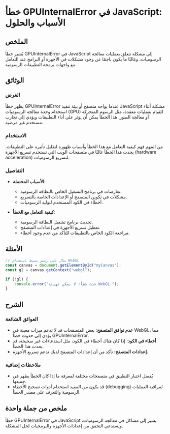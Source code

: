 <!--
Meta Description: # خطأ GPUInternalError في JavaScript: الأسباب والحلول ## الملخص يُشير خطأ GPUInternalError في JavaScript إلى مشكلة تتعلق بعمليات معالجة الرسوميات، وغا...
Meta Keywords: الخطأ, خطأ, gpuinternalerror, javascript, الرسوميات
-->

# خطأ GPUInternalError في JavaScript: الأسباب والحلول

## الملخص
يُشير خطأ GPUInternalError في JavaScript إلى مشكلة تتعلق بعمليات معالجة الرسوميات، وغالبًا ما يكون ناجمًا عن وجود مشكلات في الأجهزة أو البرامج عند التعامل مع واجهات برمجة التطبيقات الرسومية.

## الوثائق
### الغرض
يظهر خطأ GPUInternalError عندما يواجه متصفح أو بيئة تنفيذ JavaScript مشكلة أثناء استخدام وحدة معالجة الرسوميات (GPU) للقيام بعمليات معقدة، مثل الرسوم المتحركة أو معالجة الصور. هذا الخطأ يمكن أن يؤثر على أداء التطبيقات ويؤدي إلى تجارب مستخدم غير مرضية.

### الاستخدام
من المهم فهم كيفية التعامل مع هذا الخطأ وأسباب ظهوره لتقليل تأثيره على التطبيقات. يحدث هذا الخطأ غالبًا في متصفحات الويب التي تستخدم تسريع الأجهزة (hardware acceleration) لتسريع الرسوميات.

### التفاصيل
- **الأسباب المحتملة**:
  - تعارضات في برنامج التشغيل الخاص بالبطاقة الرسومية.
  - مشكلات في تكوين المتصفح أو الإعدادات الخاصة بالتسريع.
  - أخطاء في الكود المستخدم لتوليد الرسوميات.

- **كيفية التعامل مع الخطأ**:
  - تحديث برنامج تشغيل البطاقة الرسومية.
  - تعطيل تسريع الأجهزة في إعدادات المتصفح.
  - مراجعة الكود الخاص بالتطبيقات للتأكد من عدم وجود أخطاء.

## الأمثلة
```javascript
// مثال على رسم بسيط باستخدام WebGL
const canvas = document.getElementById("myCanvas");
const gl = canvas.getContext("webgl");

if (!gl) {
    console.error("حدث خطأ: لا يمكن تهيئة WebGL.");
}
```

## الشرح
### العوائق الشائعة
- **عدم توافق المتصفح**: بعض المتصفحات قد لا تدعم ميزات معينة في WebGL، مما يؤدي إلى حدوث خطأ GPUInternalError.
- **أخطاء في الكود**: إذا كان هناك أخطاء في الكود، مثل استدعاءات غير صحيحة، قد يحدث هذا الخطأ.
- **إعدادات المتصفح**: تأكد من أن إعدادات المتصفح لديك تدعم تسريع الأجهزة.

### ملاحظات إضافية
- يُفضل اختبار التطبيق في متصفحات مختلفة لمعرفة ما إذا كان الخطأ يظهر في جميعها.
- قد يكون من المفيد استخدام أدوات تصحيح الأخطاء (debugging) لمراقبة العمليات الرسومية والتعرف على مصدر الخطأ.

## ملخص من جملة واحدة
خطأ GPUInternalError في JavaScript يشير إلى مشاكل في معالجة الرسوميات، ويستدعي التحقق من إعدادات الأجهزة والبرمجيات لحل المشكلة.